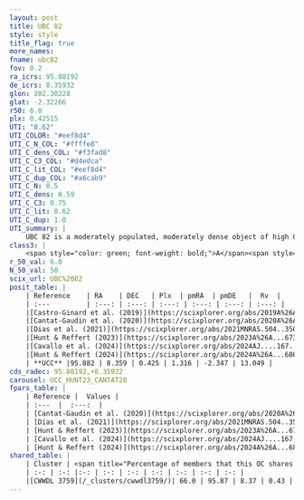 ```yaml
---
layout: post
title: UBC 82
style: style
title_flag: true
more_names: 
fname: ubc82
fov: 0.2
ra_icrs: 95.88192
de_icrs: 8.35932
glon: 202.30228
glat: -2.32266
r50: 6.0
plx: 0.42515
UTI: "0.62"
UTI_COLOR: "#eef8d4"
UTI_C_N_COL: "#ffffe8"
UTI_C_dens_COL: "#f3fad8"
UTI_C_C3_COL: "#d4edca"
UTI_C_lit_COL: "#eef8d4"
UTI_C_dup_COL: "#a6cab9"
UTI_C_N: 0.5
UTI_C_dens: 0.59
UTI_C_C3: 0.75
UTI_C_lit: 0.62
UTI_C_dup: 1.0
UTI_summary: |
    UBC 82 is a moderately populated, moderately dense object of high C3 quality. It is moderately studied in the literature. This object shares a significant percentage of members with a later reported entry.
class3: |
    <span style="color: green; font-weight: bold;">A</span><span style="color: #FFC300; font-weight: bold;">B</span>
r_50_val: 6.0
N_50_val: 50
scix_url: UBC%2082
posit_table: |
    | Reference    | RA    | DEC   | Plx  | pmRA  | pmDE   |  Rv  |
    | :---         | :---: | :---: | :---: | :---: | :---: | :---: |
    |[Castro-Ginard et al. (2019)](https://scixplorer.org/abs/2019A%26A...627A..35C) | 95.894 | 8.381 | 0.421 | 1.311 | -2.3 | -- |
    |[Cantat-Gaudin et al. (2020)](https://scixplorer.org/abs/2020A%26A...640A...1C) | 95.878 | 8.369 | 0.424 | 1.318 | -2.305 | -- |
    |[Dias et al. (2021)](https://scixplorer.org/abs/2021MNRAS.504..356D) | 95.877 | 8.364 | 0.433 | 1.311 | -2.313 | 12.65 |
    |[Hunt & Reffert (2023)](https://scixplorer.org/abs/2023A%26A...673A.114H) | 95.88 | 8.363 | 0.423 | 1.325 | -2.342 | 13.605 |
    |[Cavallo et al. (2024)](https://scixplorer.org/abs/2024AJ....167...12C) | 95.886 | 8.37 | 0.422 | -- | -- | -- |
    |[Hunt & Reffert (2024)](https://scixplorer.org/abs/2024A%26A...686A..42H) | 95.88 | 8.363 | 0.423 | 1.325 | -2.342 | 13.605 |
    | **UCC** |95.882 | 8.359 | 0.425 | 1.316 | -2.347 | 13.049 | 
cds_radec: 95.88192,+8.35932
carousel: UCC_HUNT23_CANTAT20
fpars_table: |
    | Reference |  Values |
    | :---  |  :---:  |
    | [Cantat-Gaudin et al. (2020)](https://scixplorer.org/abs/2020A%26A...640A...1C) | `AVNN=0.67, DMNN=11.84, AgeNN=8.44` |
    | [Dias et al. (2021)](https://scixplorer.org/abs/2021MNRAS.504..356D) | `Av=0.895, Dist=1984, logage=8.654, [Fe/H]=-0.261` |
    | [Hunt & Reffert (2023)](https://scixplorer.org/abs/2023A%26A...673A.114H) | `AV50=0.318, diffAV50=0.348, MOD50=11.653, logAge50=8.743` |
    | [Cavallo et al. (2024)](https://scixplorer.org/abs/2024AJ....167...12C) | `AV50=0.7, dMod50=11.55, logAge50=8.64, [Fe/H]50=0.05` |
    | [Hunt & Reffert (2024)](https://scixplorer.org/abs/2024A%26A...686A..42H) | `MassJ=248.658` |
shared_table: |
    | Cluster | <span title="Percentage of members that this OC shares with the ones listed">%</span>   | RA   | DEC   | Plx   | pmRA  | pmDE  | Rv | UTI |
    | :-: | :-: |:-: | :-: | :-: | :-: | :-: | :-: | :-: |
    |[CWWDL 3759](/_clusters/cwwdl3759/)| 66.0 | 95.87 | 8.37 | 0.43 | 1.32 | -2.35 | 12.53 |0.0 |
---
```

